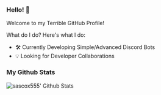 ### Hello! 👋

Welcome to my Terrible GitHub Profile!

What do I do? Here's what I do:

- 🛠️ Currently Developing Simple/Advanced Discord Bots
- 💡 Looking for Developer Collaborations 

### My Github Stats

![sascox555' Github Stats](https://github-readme-stats.vercel.app/api?username=sascox555&show_icons=true&theme=dark)
